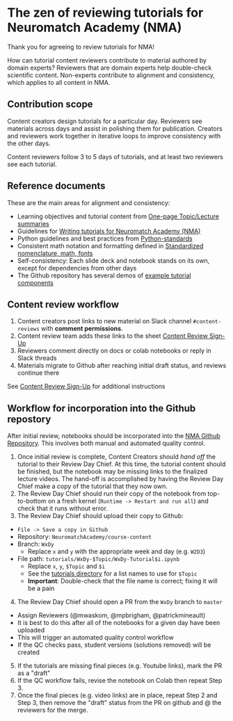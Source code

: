 # The zen of reviewing tutorials for Neuromatch Academy (NMA)

Thank you for agreeing to review tutorials for NMA!

How can tutorial content reviewers contribute to material authored by domain experts? Reviewers that are domain experts help double-check scientific content. Non-experts contribute to alignment and consistency, which applies to all content in NMA.

## Contribution scope

Content creators design tutorials for a particular day. Reviewers see materials across days and assist in polishing them for publication. Creators and reviewers work together in iterative loops to improve consistency with the other days.

Content reviewers follow 3 to 5 days of tutorials, and at least two reviewers see each tutorial.

## Reference documents

These are the main areas for alignment and consistency: 

* Learning objectives and tutorial content from [One-page Topic/Lecture summaries](https://drive.google.com/drive/folders/1mrXdVGgPqb-NVVLZj3E0FWETp9z-L9I-)
* Guidelines for [Writing tutorials for Neuromatch Academy (NMA)](https://github.com/NeuromatchAcademy/course-content/blob/master/tutorials/writing-tutorials.md)
* Python guidelines and best practices from [Python-standards](https://github.com/NeuromatchAcademy/course-content/blob/master/tutorials/python-standards.md)
* Consistent math notation and formatting defined in [Standardized nomenclature, math, fonts](https://docs.google.com/document/d/1Z3Bc0oQA4a-y3xJU2mtIDMAOen1SO8AmUjkc3_xFOPM/edit)
* Self-consistency: Each slide deck and notebook stands on its own, except for dependencies from other days
* The Github repository has several demos of [example tutorial components](https://github.com/NeuromatchAcademy/course-content/tree/master/tutorials/demo)

## Content review workflow

1. Content creators post links to new material on Slack channel `#content-reviews` with **comment permissions**.
2. Content review team adds these links to the sheet [Content Review Sign-Up](https://docs.google.com/spreadsheets/d/1LtLEk0H7gkR34kXJVC3hICUsLwfabbSjTPSlterB-xg/edit)
3. Reviewers comment directly on docs or colab notebooks or reply in Slack threads
4. Materials migrate to Github after reaching initial draft status, and reviews continue there

See [Content Review Sign-Up](https://docs.google.com/spreadsheets/d/1LtLEk0H7gkR34kXJVC3hICUsLwfabbSjTPSlterB-xg/edit) for additional instructions

## Workflow for incorporation into the Github repostory

After initial review, notebooks should be incorporated into the [NMA Github Repository](https://github.com/NeuromatchAcademy/course-content). This involves both manual and automated quality control.

1. Once initial review is complete, Content Creators should *hand off* the tutorial to their Review Day Chief. At this time, the tutorial content should be finished, but the notebook may be missing links to the finalized lecture videos. The hand-off is accomplished by having the Review Day Chief make a copy of the tutorial that they now own.
2. The Review Day Chief should run their copy of the notebook from top-to-bottom on a fresh kernel (`Runtime -> Restart and run all`) and check that it runs without error.
3. The Review Day Chief should upload their copy to Github:
  - `File -> Save a copy in Github`
  - Repository: `NeuromatchAcademy/course-content`
  - Branch: `WxDy`
    - Replace `x` and `y` with the appropriate week and day (e.g. `W2D3`)
  - File path: `tutorials/WxDy-$Topic/WxDy-Tutorial$i.ipynb`
    - Replace `x`, `y`, `$Topic` and `$i`
    - See the [tutorials directory](https://github.com/NeuromatchAcademy/course-content/tree/master/tutorials) for a list names to use for `$Topic`
    - **Important**: Double-check that the file name is correct; fixing it will be a pain
4. The Review Day Chief should open a PR from the `WxDy` branch to `master`
  - Assign Reviewers (@mwaskom, @mpbrigham, @patrickmineault)
  - It is best to do this after all of the notebooks for a given day have been uploaded
  - This will trigger an automated quality control workflow
  - If the QC checks pass, student versions (solutions removed) will be created
5. If the tutorials are missing final pieces (e.g. Youtube links), mark the PR as a "draft"
6. If the QC workflow fails, revise the notebook on Colab then repeat Step 3.
7. Once the final pieces (e.g. video links) are in place, repeat Step 2 and Step 3, then remove the "draft" status from the PR on github and @ the reviewers for the merge.
